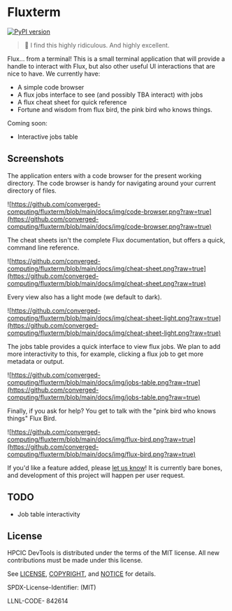 # Fluxterm

[![PyPI version](https://badge.fury.io/py/fluxterm.svg)](https://badge.fury.io/py/fluxterm)

> 🦩️ I find this highly ridiculous. And highly excellent.

Flux... from a terminal! This is a small terminal application that will provide a handle to interact with Flux, but also other useful UI interactions that are nice to have. We currently have:

- A simple code browser
- A flux jobs interface to see (and possibly TBA interact) with jobs
- A flux cheat sheet for quick reference
- Fortune and wisdom from flux bird, the pink bird who knows things.

Coming soon:

- Interactive jobs table

## Screenshots

The application enters with a code browser for the present working directory.
The code browser is handy for navigating around your current directory of files.

![https://github.com/converged-computing/fluxterm/blob/main/docs/img/code-browser.png?raw=true](https://github.com/converged-computing/fluxterm/blob/main/docs/img/code-browser.png?raw=true)

The cheat sheets isn't the complete Flux documentation, but offers a quick, command line reference.

![https://github.com/converged-computing/fluxterm/blob/main/docs/img/cheat-sheet.png?raw=true](https://github.com/converged-computing/fluxterm/blob/main/docs/img/cheat-sheet.png?raw=true)

Every view also has a light mode (we default to dark).

![https://github.com/converged-computing/fluxterm/blob/main/docs/img/cheat-sheet-light.png?raw=true](https://github.com/converged-computing/fluxterm/blob/main/docs/img/cheat-sheet-light.png?raw=true)

The jobs table provides a quick interface to view flux jobs. We plan to add more interactivity to this,
for example, clicking a flux job to get more metadata or output.

![https://github.com/converged-computing/fluxterm/blob/main/docs/img/jobs-table.png?raw=true](https://github.com/converged-computing/fluxterm/blob/main/docs/img/jobs-table.png?raw=true)

Finally, if you ask for help? You get to talk with the "pink bird who knows things" Flux Bird.

![https://github.com/converged-computing/fluxterm/blob/main/docs/img/flux-bird.png?raw=true](https://github.com/converged-computing/fluxterm/blob/main/docs/img/flux-bird.png?raw=true)


If you'd like a feature added, please [let us know](https://github.com/converged-computing/fluxterm)!
It is currently bare bones, and development of this project will happen per user request.

## TODO

- Job table interactivity

## License

HPCIC DevTools is distributed under the terms of the MIT license.
All new contributions must be made under this license.

See [LICENSE](https://github.com/converged-computing/cloud-select/blob/main/LICENSE),
[COPYRIGHT](https://github.com/converged-computing/cloud-select/blob/main/COPYRIGHT), and
[NOTICE](https://github.com/converged-computing/cloud-select/blob/main/NOTICE) for details.

SPDX-License-Identifier: (MIT)

LLNL-CODE- 842614
